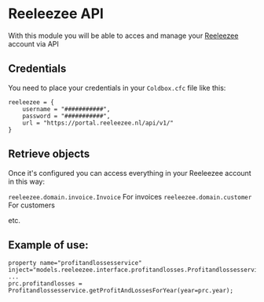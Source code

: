# Reeleezee API

With this module you will be able to acces and manage your [Reeleezee] account via API

## Credentials

You need to place your credentials in your `Coldbox.cfc` file like this:

```
reeleezee = {
	username = "###########",
	password = "###########",
	url = "https://portal.reeleezee.nl/api/v1/"
}
```

## Retrieve objects

Once it's configured you can access everything in your Reeleezee account in this way:

```reeleezee.domain.invoice.Invoice``` For invoices
```reeleezee.domain.customer``` For customers

etc.

## Example of use:

```
property name="profitandlossesservice" inject="models.reeleezee.interface.profitandlosses.Profitandlossesservice";
...
prc.profitandlosses = Profitandlossesservice.getProfitAndLossesForYear(year=prc.year);
```

   [Reeleezee]: <https://www.reeleezee.nl/>
